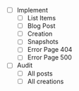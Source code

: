- [ ] Implement
    - [ ] List Items
    - [ ] Blog Post
    - [ ] Creation
    - [ ] Snapshots
    - [ ] Error Page 404
    - [ ] Error Page 500
- [ ] Audit
     - [ ] All posts
     - [ ] All creations